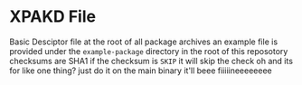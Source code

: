 # XPAKD File
Basic Desciptor file at the root of all package archives an example file is provided under the `example-package` directory in the root of this reposotory checksums are SHA1 if the checksum is `SKIP` it will skip the check oh and its for like one thing? just do it on the main binary it'll beee fiiiiineeeeeeee